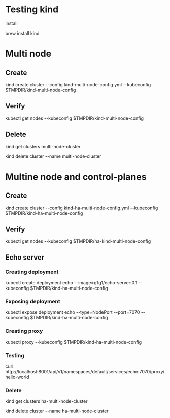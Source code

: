 # Testing kind

install 

brew install kind

# Multi node

## Create

kind create cluster --config kind-multi-node-config.yml --kubeconfig $TMPDIR/kind-multi-node-config

## Verify

kubectl get nodes --kubeconfig $TMPDIR/kind-multi-node-config

## Delete

kind get clusters
multi-node-cluster

kind delete cluster --name multi-node-cluster

# Multine node and control-planes

## Create

kind create cluster --config kind-ha-multi-node-config.yml --kubeconfig $TMPDIR/kind-ha-multi-node-config

## Verify

kubectl get nodes --kubeconfig $TMPDIR/ha-kind-multi-node-config

## Echo server

### Creating deployment

kubectl create deployment echo --image=g1g1/echo-server:0.1 --kubeconfig $TMPDIR/kind-ha-multi-node-config

### Exposing deployment

kubectl expose deployment echo --type=NodePort --port=7070 --kubeconfig $TMPDIR/kind-ha-multi-node-config

### Creating proxy

kubectl proxy --kubeconfig $TMPDIR/kind-ha-multi-node-config

### Testing

curl http://localhost:8001/api/v1/namespaces/default/services/echo:7070/proxy/hello-world

### Delete

kind get clusters
ha-multi-node-cluster

kind delete cluster --name ha-multi-node-cluster